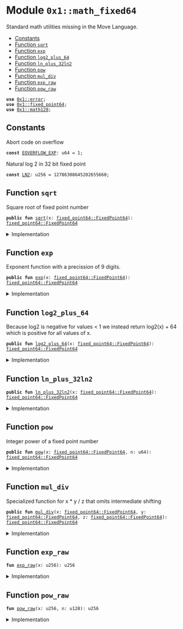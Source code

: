 
<a id="0x1_math_fixed64"></a>

# Module `0x1::math_fixed64`

Standard math utilities missing in the Move Language.


-  [Constants](#@Constants_0)
-  [Function `sqrt`](#0x1_math_fixed64_sqrt)
-  [Function `exp`](#0x1_math_fixed64_exp)
-  [Function `log2_plus_64`](#0x1_math_fixed64_log2_plus_64)
-  [Function `ln_plus_32ln2`](#0x1_math_fixed64_ln_plus_32ln2)
-  [Function `pow`](#0x1_math_fixed64_pow)
-  [Function `mul_div`](#0x1_math_fixed64_mul_div)
-  [Function `exp_raw`](#0x1_math_fixed64_exp_raw)
-  [Function `pow_raw`](#0x1_math_fixed64_pow_raw)


<pre><code><b>use</b> <a href="../../move-stdlib/doc/error.md#0x1_error">0x1::error</a>;<br /><b>use</b> <a href="fixed_point64.md#0x1_fixed_point64">0x1::fixed_point64</a>;<br /><b>use</b> <a href="math128.md#0x1_math128">0x1::math128</a>;<br /></code></pre>



<a id="@Constants_0"></a>

## Constants


<a id="0x1_math_fixed64_EOVERFLOW_EXP"></a>

Abort code on overflow


<pre><code><b>const</b> <a href="math_fixed64.md#0x1_math_fixed64_EOVERFLOW_EXP">EOVERFLOW_EXP</a>: u64 &#61; 1;<br /></code></pre>



<a id="0x1_math_fixed64_LN2"></a>

Natural log 2 in 32 bit fixed point


<pre><code><b>const</b> <a href="math_fixed64.md#0x1_math_fixed64_LN2">LN2</a>: u256 &#61; 12786308645202655660;<br /></code></pre>



<a id="0x1_math_fixed64_sqrt"></a>

## Function `sqrt`

Square root of fixed point number


<pre><code><b>public</b> <b>fun</b> <a href="math_fixed64.md#0x1_math_fixed64_sqrt">sqrt</a>(x: <a href="fixed_point64.md#0x1_fixed_point64_FixedPoint64">fixed_point64::FixedPoint64</a>): <a href="fixed_point64.md#0x1_fixed_point64_FixedPoint64">fixed_point64::FixedPoint64</a><br /></code></pre>



<details>
<summary>Implementation</summary>


<pre><code><b>public</b> <b>fun</b> <a href="math_fixed64.md#0x1_math_fixed64_sqrt">sqrt</a>(x: FixedPoint64): FixedPoint64 &#123;<br />    <b>let</b> y &#61; <a href="fixed_point64.md#0x1_fixed_point64_get_raw_value">fixed_point64::get_raw_value</a>(x);<br />    <b>let</b> z &#61; (<a href="math128.md#0x1_math128_sqrt">math128::sqrt</a>(y) &lt;&lt; 32 <b>as</b> u256);<br />    z &#61; (z &#43; ((y <b>as</b> u256) &lt;&lt; 64) / z) &gt;&gt; 1;<br />    <a href="fixed_point64.md#0x1_fixed_point64_create_from_raw_value">fixed_point64::create_from_raw_value</a>((z <b>as</b> u128))<br />&#125;<br /></code></pre>



</details>

<a id="0x1_math_fixed64_exp"></a>

## Function `exp`

Exponent function with a precission of 9 digits.


<pre><code><b>public</b> <b>fun</b> <a href="math_fixed64.md#0x1_math_fixed64_exp">exp</a>(x: <a href="fixed_point64.md#0x1_fixed_point64_FixedPoint64">fixed_point64::FixedPoint64</a>): <a href="fixed_point64.md#0x1_fixed_point64_FixedPoint64">fixed_point64::FixedPoint64</a><br /></code></pre>



<details>
<summary>Implementation</summary>


<pre><code><b>public</b> <b>fun</b> <a href="math_fixed64.md#0x1_math_fixed64_exp">exp</a>(x: FixedPoint64): FixedPoint64 &#123;<br />    <b>let</b> raw_value &#61; (<a href="fixed_point64.md#0x1_fixed_point64_get_raw_value">fixed_point64::get_raw_value</a>(x) <b>as</b> u256);<br />    <a href="fixed_point64.md#0x1_fixed_point64_create_from_raw_value">fixed_point64::create_from_raw_value</a>((<a href="math_fixed64.md#0x1_math_fixed64_exp_raw">exp_raw</a>(raw_value) <b>as</b> u128))<br />&#125;<br /></code></pre>



</details>

<a id="0x1_math_fixed64_log2_plus_64"></a>

## Function `log2_plus_64`

Because log2 is negative for values &lt; 1 we instead return log2(x) &#43; 64 which
is positive for all values of x.


<pre><code><b>public</b> <b>fun</b> <a href="math_fixed64.md#0x1_math_fixed64_log2_plus_64">log2_plus_64</a>(x: <a href="fixed_point64.md#0x1_fixed_point64_FixedPoint64">fixed_point64::FixedPoint64</a>): <a href="fixed_point64.md#0x1_fixed_point64_FixedPoint64">fixed_point64::FixedPoint64</a><br /></code></pre>



<details>
<summary>Implementation</summary>


<pre><code><b>public</b> <b>fun</b> <a href="math_fixed64.md#0x1_math_fixed64_log2_plus_64">log2_plus_64</a>(x: FixedPoint64): FixedPoint64 &#123;<br />    <b>let</b> raw_value &#61; (<a href="fixed_point64.md#0x1_fixed_point64_get_raw_value">fixed_point64::get_raw_value</a>(x) <b>as</b> u128);<br />    <a href="math128.md#0x1_math128_log2_64">math128::log2_64</a>(raw_value)<br />&#125;<br /></code></pre>



</details>

<a id="0x1_math_fixed64_ln_plus_32ln2"></a>

## Function `ln_plus_32ln2`



<pre><code><b>public</b> <b>fun</b> <a href="math_fixed64.md#0x1_math_fixed64_ln_plus_32ln2">ln_plus_32ln2</a>(x: <a href="fixed_point64.md#0x1_fixed_point64_FixedPoint64">fixed_point64::FixedPoint64</a>): <a href="fixed_point64.md#0x1_fixed_point64_FixedPoint64">fixed_point64::FixedPoint64</a><br /></code></pre>



<details>
<summary>Implementation</summary>


<pre><code><b>public</b> <b>fun</b> <a href="math_fixed64.md#0x1_math_fixed64_ln_plus_32ln2">ln_plus_32ln2</a>(x: FixedPoint64): FixedPoint64 &#123;<br />    <b>let</b> raw_value &#61; <a href="fixed_point64.md#0x1_fixed_point64_get_raw_value">fixed_point64::get_raw_value</a>(x);<br />    <b>let</b> x &#61; (<a href="fixed_point64.md#0x1_fixed_point64_get_raw_value">fixed_point64::get_raw_value</a>(<a href="math128.md#0x1_math128_log2_64">math128::log2_64</a>(raw_value)) <b>as</b> u256);<br />    <a href="fixed_point64.md#0x1_fixed_point64_create_from_raw_value">fixed_point64::create_from_raw_value</a>(((x &#42; <a href="math_fixed64.md#0x1_math_fixed64_LN2">LN2</a>) &gt;&gt; 64 <b>as</b> u128))<br />&#125;<br /></code></pre>



</details>

<a id="0x1_math_fixed64_pow"></a>

## Function `pow`

Integer power of a fixed point number


<pre><code><b>public</b> <b>fun</b> <a href="math_fixed64.md#0x1_math_fixed64_pow">pow</a>(x: <a href="fixed_point64.md#0x1_fixed_point64_FixedPoint64">fixed_point64::FixedPoint64</a>, n: u64): <a href="fixed_point64.md#0x1_fixed_point64_FixedPoint64">fixed_point64::FixedPoint64</a><br /></code></pre>



<details>
<summary>Implementation</summary>


<pre><code><b>public</b> <b>fun</b> <a href="math_fixed64.md#0x1_math_fixed64_pow">pow</a>(x: FixedPoint64, n: u64): FixedPoint64 &#123;<br />    <b>let</b> raw_value &#61; (<a href="fixed_point64.md#0x1_fixed_point64_get_raw_value">fixed_point64::get_raw_value</a>(x) <b>as</b> u256);<br />    <a href="fixed_point64.md#0x1_fixed_point64_create_from_raw_value">fixed_point64::create_from_raw_value</a>((<a href="math_fixed64.md#0x1_math_fixed64_pow_raw">pow_raw</a>(raw_value, (n <b>as</b> u128)) <b>as</b> u128))<br />&#125;<br /></code></pre>



</details>

<a id="0x1_math_fixed64_mul_div"></a>

## Function `mul_div`

Specialized function for x &#42; y / z that omits intermediate shifting


<pre><code><b>public</b> <b>fun</b> <a href="math_fixed64.md#0x1_math_fixed64_mul_div">mul_div</a>(x: <a href="fixed_point64.md#0x1_fixed_point64_FixedPoint64">fixed_point64::FixedPoint64</a>, y: <a href="fixed_point64.md#0x1_fixed_point64_FixedPoint64">fixed_point64::FixedPoint64</a>, z: <a href="fixed_point64.md#0x1_fixed_point64_FixedPoint64">fixed_point64::FixedPoint64</a>): <a href="fixed_point64.md#0x1_fixed_point64_FixedPoint64">fixed_point64::FixedPoint64</a><br /></code></pre>



<details>
<summary>Implementation</summary>


<pre><code><b>public</b> <b>fun</b> <a href="math_fixed64.md#0x1_math_fixed64_mul_div">mul_div</a>(x: FixedPoint64, y: FixedPoint64, z: FixedPoint64): FixedPoint64 &#123;<br />    <b>let</b> a &#61; <a href="fixed_point64.md#0x1_fixed_point64_get_raw_value">fixed_point64::get_raw_value</a>(x);<br />    <b>let</b> b &#61; <a href="fixed_point64.md#0x1_fixed_point64_get_raw_value">fixed_point64::get_raw_value</a>(y);<br />    <b>let</b> c &#61; <a href="fixed_point64.md#0x1_fixed_point64_get_raw_value">fixed_point64::get_raw_value</a>(z);<br />    <a href="fixed_point64.md#0x1_fixed_point64_create_from_raw_value">fixed_point64::create_from_raw_value</a> (<a href="math128.md#0x1_math128_mul_div">math128::mul_div</a>(a, b, c))<br />&#125;<br /></code></pre>



</details>

<a id="0x1_math_fixed64_exp_raw"></a>

## Function `exp_raw`



<pre><code><b>fun</b> <a href="math_fixed64.md#0x1_math_fixed64_exp_raw">exp_raw</a>(x: u256): u256<br /></code></pre>



<details>
<summary>Implementation</summary>


<pre><code><b>fun</b> <a href="math_fixed64.md#0x1_math_fixed64_exp_raw">exp_raw</a>(x: u256): u256 &#123;<br />    // <a href="math_fixed64.md#0x1_math_fixed64_exp">exp</a>(x / 2^64) &#61; 2^(x / (2^64 &#42; ln(2))) &#61; 2^(floor(x / (2^64 &#42; ln(2))) &#43; frac(x / (2^64 &#42; ln(2))))<br />    <b>let</b> shift_long &#61; x / <a href="math_fixed64.md#0x1_math_fixed64_LN2">LN2</a>;<br />    <b>assert</b>!(shift_long &lt;&#61; 63, std::error::invalid_state(<a href="math_fixed64.md#0x1_math_fixed64_EOVERFLOW_EXP">EOVERFLOW_EXP</a>));<br />    <b>let</b> shift &#61; (shift_long <b>as</b> u8);<br />    <b>let</b> remainder &#61; x % <a href="math_fixed64.md#0x1_math_fixed64_LN2">LN2</a>;<br />    // At this point we want <b>to</b> calculate 2^(remainder / ln2) &lt;&lt; shift<br />    // ln2 &#61; 580 &#42; 22045359733108027<br />    <b>let</b> bigfactor &#61; 22045359733108027;<br />    <b>let</b> exponent &#61; remainder / bigfactor;<br />    <b>let</b> x &#61; remainder % bigfactor;<br />    // 2^(remainder / ln2) &#61; (2^(1/580))^exponent &#42; <a href="math_fixed64.md#0x1_math_fixed64_exp">exp</a>(x / 2^64)<br />    <b>let</b> roottwo &#61; 18468802611690918839;  // fixed point representation of 2^(1/580)<br />    // 2^(1/580) &#61; roottwo(1 &#45; eps), so the number we seek is roottwo^exponent (1 &#45; eps &#42; exponent)<br />    <b>let</b> power &#61; <a href="math_fixed64.md#0x1_math_fixed64_pow_raw">pow_raw</a>(roottwo, (exponent <b>as</b> u128));<br />    <b>let</b> eps_correction &#61; 219071715585908898;<br />    power &#61; power &#45; ((power &#42; eps_correction &#42; exponent) &gt;&gt; 128);<br />    // x is fixed point number smaller than bigfactor/2^64 &lt; 0.0011 so we need only 5 tayler steps<br />    // <b>to</b> get the 15 digits of precission<br />    <b>let</b> taylor1 &#61; (power &#42; x) &gt;&gt; (64 &#45; shift);<br />    <b>let</b> taylor2 &#61; (taylor1 &#42; x) &gt;&gt; 64;<br />    <b>let</b> taylor3 &#61; (taylor2 &#42; x) &gt;&gt; 64;<br />    <b>let</b> taylor4 &#61; (taylor3 &#42; x) &gt;&gt; 64;<br />    <b>let</b> taylor5 &#61; (taylor4 &#42; x) &gt;&gt; 64;<br />    <b>let</b> taylor6 &#61; (taylor5 &#42; x) &gt;&gt; 64;<br />    (power &lt;&lt; shift) &#43; taylor1 &#43; taylor2 / 2 &#43; taylor3 / 6 &#43; taylor4 / 24 &#43; taylor5 / 120 &#43; taylor6 / 720<br />&#125;<br /></code></pre>



</details>

<a id="0x1_math_fixed64_pow_raw"></a>

## Function `pow_raw`



<pre><code><b>fun</b> <a href="math_fixed64.md#0x1_math_fixed64_pow_raw">pow_raw</a>(x: u256, n: u128): u256<br /></code></pre>



<details>
<summary>Implementation</summary>


<pre><code><b>fun</b> <a href="math_fixed64.md#0x1_math_fixed64_pow_raw">pow_raw</a>(x: u256, n: u128): u256 &#123;<br />    <b>let</b> res: u256 &#61; 1 &lt;&lt; 64;<br />    <b>while</b> (n !&#61; 0) &#123;<br />        <b>if</b> (n &amp; 1 !&#61; 0) &#123;<br />            res &#61; (res &#42; x) &gt;&gt; 64;<br />        &#125;;<br />        n &#61; n &gt;&gt; 1;<br />        x &#61; (x &#42; x) &gt;&gt; 64;<br />    &#125;;<br />    res<br />&#125;<br /></code></pre>



</details>


[move-book]: https://aptos.dev/move/book/SUMMARY
